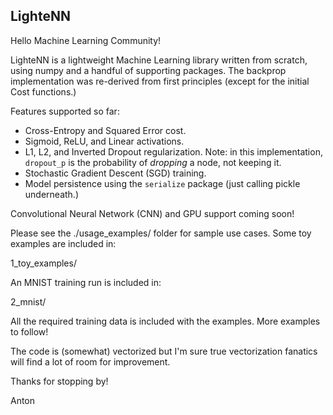 ## LighteNN

Hello Machine Learning Community!

LighteNN is a lightweight Machine Learning library written from scratch, using
numpy and a handful of supporting packages. The backprop implementation was 
re-derived from first principles (except for the initial Cost functions.) 

Features supported so far:

- Cross-Entropy and Squared Error cost.
- Sigmoid, ReLU, and Linear activations.
- L1, L2, and Inverted Dropout regularization. Note: in this implementation, 
`dropout_p` is the probability of *dropping* a node, not keeping it.
- Stochastic Gradient Descent (SGD) training.
- Model persistence using the `serialize` package (just calling pickle 
underneath.)

Convolutional Neural Network (CNN) and GPU support coming soon!

Please see the ./usage_examples/ folder for sample use cases. Some toy examples
are included in:

1_toy_examples/

An MNIST training run is included in: 

2_mnist/

All the required training data is included with the examples. More examples to 
follow!

The code is (somewhat) vectorized but I'm sure true vectorization fanatics will
find a lot of room for improvement.

Thanks for stopping by!

Anton
